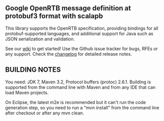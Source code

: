 Google OpenRTB message definition at protobuf3 format with scalapb
----------------------------------------------------------------------

This library supports the OpenRTB specification, providing
bindings for all protobuf-supported languages, and additional
support for Java such as JSON serialization and validation.

See our [wiki](https://github.com/google/openrtb/wiki) to get started!
Use the Github issue tracker for bugs, RFEs or any support. Check the
[changelog](CHANGELOG.md) for detailed release notes.


BUILDING NOTES
----------------------------------------------------------------------

You need: JDK 7, Maven 3.2, Protocol buffers (protoc) 2.6.1.
Building is supported from the command line with Maven and
from any IDE that can load Maven projects.

On Eclipse, the latest m2e is recommended but it can't run the code
generation step, so you need to run a "mvn install" from the command
line after checkout or after any mvn clean.
